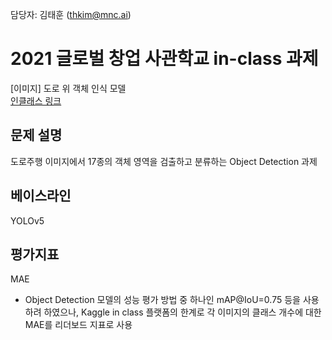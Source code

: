 담당자: 김태훈 (thkim@mnc.ai)

# 2021 글로벌 창업 사관학교 in-class 과제

[이미지] 도로 위 객체 인식 모델  
[인클래스 링크](https://www.kaggle.com/competitions/road-od)

## 문제 설명
도로주행 이미지에서 17종의 객체 영역을 검출하고 분류하는 Object Detection 과제

## 베이스라인
YOLOv5

## 평가지표
MAE
- Object Detection 모델의 성능 평가 방법 중 하나인 mAP@IoU=0.75 등을 사용하려 하였으나, Kaggle in class 플랫폼의 한계로 각 이미지의 클래스 개수에 대한 MAE를 리더보드 지표로 사용